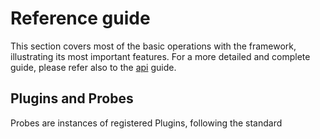 # Reference guide

This section covers most of the basic operations with the framework, illustrating its most important features. For a more detailed and complete guide, please refer also to the [api](api) guide.

## Plugins and Probes

Probes are instances of registered Plugins, following the standard